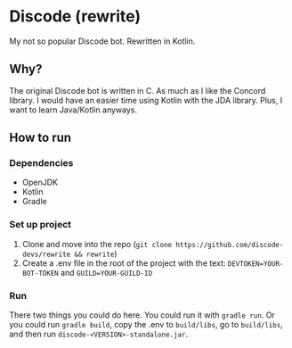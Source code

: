 # Discode (rewrite)

My not so popular Discode bot. Rewritten in Kotlin.

## Why?

The original Discode bot is written in C. As much as I like the Concord library. I would have an easier time using Kotlin with the JDA library. Plus, I want to learn Java/Kotlin anyways.

## How to run

### Dependencies

- OpenJDK
- Kotlin
- Gradle

### Set up project

1. Clone and move into the repo (`git clone https://github.com/discode-devs/rewrite && rewrite`)
2. Create a .env file in the root of the project with the text: `DEVTOKEN=YOUR-BOT-TOKEN` and `GUILD=YOUR-GUILD-ID`

### Run

There two things you could do here. You could run it with `gradle run`. Or you could run `gradle build`, copy the .env to `build/libs`, go to `build/libs`, and then run `discode-<VERSION>-standalone.jar`.
